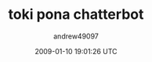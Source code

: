 ---
title: 'toki pona chatterbot'
posts: 8
hash: 'QjoEURMC'
author: 'andrew49097'
date: 2009-01-10 19:01:26 UTC
sources:
  - https://tokipona.yahoogroups.narkive.com/QjoEURMC
---
